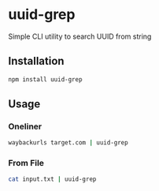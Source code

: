 # uuid-grep

Simple CLI utility to search UUID from string

## Installation

```bash
npm install uuid-grep
```

## Usage

### Oneliner

```bash
waybackurls target.com | uuid-grep
```

### From File

```bash
cat input.txt | uuid-grep
```
